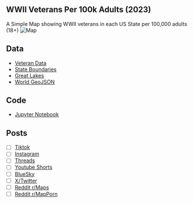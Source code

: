 ## WWII Veterans Per 100k Adults (2023)
A Simple Map showing WWII veterans in each US State per 100,000 adults (18+)
![Map](WWII_Veterans_2023.png)

## Data
* [Veteran Data](https://data.census.gov/table/ACSST5Y2023.S2101?q=Veterans&g=010XX00US$0400000&y=2023&moe=false)
* [State Boundaries](https://www.census.gov/geographies/mapping-files/time-series/geo/carto-boundary-file.html)
* [Great Lakes](https://usicecenter.gov/Products/GreatLakesData)
* [World GeoJSON](https://public.opendatasoft.com/explore/dataset/world-administrative-boundaries/export/?flg=en-us)

## Code
* [Jupyter Notebook](FormatData.ipynb)

## Posts
- [ ] [Tiktok]()
- [ ] [Instagram]()
- [ ] [Threads]()
- [ ] [Youtube Shorts]()
- [ ] [BlueSky]()
- [ ] [X/Twitter]()
- [ ] [Reddit r/Maps]()
- [ ] [Reddit r/MapPorn]()
